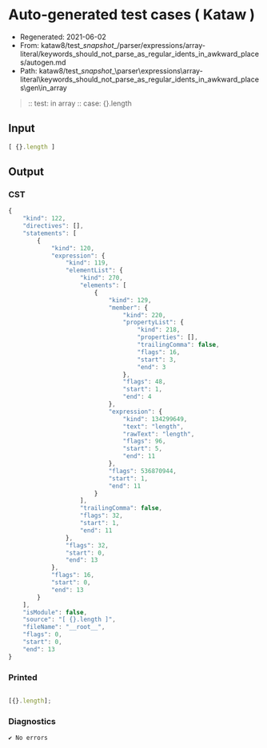 # Auto-generated test cases ( Kataw )
- Regenerated: 2021-06-02
- From: kataw8/test\__snapshot__/parser/expressions/array-literal/keywords_should_not_parse_as_regular_idents_in_awkward_places/autogen.md
- Path: kataw8/test\__snapshot__\parser\expressions\array-literal\keywords_should_not_parse_as_regular_idents_in_awkward_places\gen\in_array
> :: test: in array
> :: case: {}.length
## Input

`````js
[ {}.length ]
`````
## Output

### CST

```javascript
{
    "kind": 122,
    "directives": [],
    "statements": [
        {
            "kind": 120,
            "expression": {
                "kind": 119,
                "elementList": {
                    "kind": 270,
                    "elements": [
                        {
                            "kind": 129,
                            "member": {
                                "kind": 220,
                                "propertyList": {
                                    "kind": 218,
                                    "properties": [],
                                    "trailingComma": false,
                                    "flags": 16,
                                    "start": 3,
                                    "end": 3
                                },
                                "flags": 48,
                                "start": 1,
                                "end": 4
                            },
                            "expression": {
                                "kind": 134299649,
                                "text": "length",
                                "rawText": "length",
                                "flags": 96,
                                "start": 5,
                                "end": 11
                            },
                            "flags": 536870944,
                            "start": 1,
                            "end": 11
                        }
                    ],
                    "trailingComma": false,
                    "flags": 32,
                    "start": 1,
                    "end": 11
                },
                "flags": 32,
                "start": 0,
                "end": 13
            },
            "flags": 16,
            "start": 0,
            "end": 13
        }
    ],
    "isModule": false,
    "source": "[ {}.length ]",
    "fileName": "__root__",
    "flags": 0,
    "start": 0,
    "end": 13
}
```

### Printed

```javascript

[{}.length];
```

### Diagnostics

```javascript
✔ No errors
```

